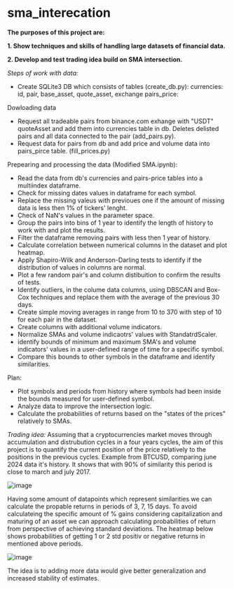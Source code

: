 # sma_interecation

**The purposes of this project are:**

**1. Show techniques and skills of handling large datasets of financial data.**

**2. Develop and test trading idea build on SMA intersection.**


_Steps of work with data:_
- Create SQLite3 DB which consists of tables (create_db.py):
  currencies: id, pair, base_asset, quote_asset, exchange
  pairs_price: 

Dowloading data
- Request all tradeable pairs from binance.com exhange with "USDT" quoteAsset and add them into currencies table in db. Deletes delisted pairs and all data connected to the pair (add_pairs.py).
- Request data for pairs from db and add price and volume data into pairs_pirce table. (fill_prices.py)

Prepearing and processing the data (Modified SMA.ipynb):
- Read the data from db's currencies and pairs-price tables into a multiindex dataframe.
- Check for missing dates values in dataframe for each symbol.
- Replace the missing valeus with previoues one if the amount of missing data is less then 1% of tickers' lenght.
- Check of NaN's values in the parameter space.
- Group the pairs into bins of 1 year to identify the length of history to work with and plot the results.
- Filter the dataframe removing pairs with less then 1 year of history.
- Calculate correlation between numerical columns in the dataset and plot heatmap.
- Apply Shapiro-Wilk and Anderson-Darling tests to identify if the distribution of values in columns are normal.
- Plot a few random pair's and column distibuition to confirm the results of tests.
- Identify outliers, in the colume data columns, using DBSCAN and Box-Cox techniques and replace them with the average of the previous 30 days.
- Create simple moving averages in range from 10 to 370 with step of 10 for each pair in the dataset.
- Create columns with additional volume indicators.
- Normalize SMAs and volume indicaotrs' values with StandatrdScaler.
- identify bounds of minimum and maximum SMA's and volume indicators' values in a user-defined range of time for a specific symbol.
- Compare this bounds to other symbols in the dataframe and identify similarities.

Plan:
- Plot symbols and periods from history where symbols had been inside the bounds measured for user-defined symbol.
- Analyze data to improve the intersection logic.
- Calculate the probabilities of returns based on the "states of the prices" relatively to SMAs.

_Trading idea:_
Assuming that a cryptocurrencies market moves through accumulation and distrubution cycles in a four years cycles, the aim of this project is to quantify the current position of the price relatively to the positions in the previous cycles.
Example from BTCUSD, comparing june 2024 data it's history. It shows that with 90% of similarity this period is close to march and july 2017.

![image](https://github.com/user-attachments/assets/6c6cbfe9-fa0b-4756-af4e-aff13e1482fb)


Having some amount of datapoints which represent similarities we can calculate the propable returns in periods of 3, 7, 15 days.
To avoid calculateing the specific amount of % gains considering capitalization and maturing of an asset we can approach calculating probabilities of return from perspective of achieving standard deviations.
The heatmap below shows probabilities of getting 1 or 2 std positiv or negative returns in mentioned above periods.

![image](https://github.com/user-attachments/assets/520af7f9-ea9c-4f49-b1cc-c844dea4d8dd)

The idea is to adding more data would give better generalization and increased stability of estimates.

